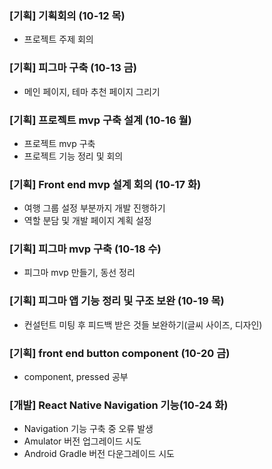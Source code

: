 ### [기획] 기획회의 (10-12 목) 

- 프로젝트 주제 회의

### [기획] 피그마 구축 (10-13 금) 

- 메인 페이지, 테마 추천 페이지 그리기

### [기획] 프로젝트 mvp 구축 설계 (10-16 월) 

- 프로젝트 mvp 구축
- 프로젝트 기능 정리 및 회의

### [기획] Front end mvp 설계 회의 (10-17 화) 

- 여행 그룹 설정 부분까지 개발 진행하기
- 역할 분담 및 개발 페이지 계획 설정

### [기획] 피그마 mvp 구축 (10-18 수) 

- 피그마 mvp 만들기, 동선 정리 

### [기획] 피그마 앱 기능 정리 및 구조 보완 (10-19 목)

- 컨설턴트 미팅 후 피드백 받은 것들 보완하기(글씨 사이즈, 디자인)       

### [기획] front end button component (10-20 금)

- component, pressed 공부

### [개발] React Native Navigation 기능(10-24 화)

- Navigation 기능 구축 중 오류 발생
- Amulator 버전 업그레이드 시도
- Android Gradle 버전 다운그레이드 시도

